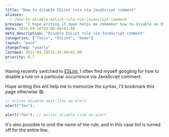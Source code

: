 ```yaml
---
title: "How to disable ESLint rule via JavaScript comment"
aliases:
  - /how-to-disable-eslint-rule-via-javascript-comment
preview: "I hope writing it down helps me remember how to disable an ESLint rule via comment."
date: 2016-09-16T09:00:00+01:00
meta_description: "Disable ESLint rule via JavaScript comment"
categories: ["Tools", "ESLint", "memo"]
layout: "post"
changefreq: "yearly"
lastmod: 2021-04-26T21:10:00+01:00
priority: 0.7
---
```


Having recently switched to [ESLint](http://eslint.org/), I often find myself googling
for how to disable a rule on a particular occurrence via JavaScript comment.

Hope writing this will help me to memorize the syntax, I'll bookmark this page otherwise 😅.

```js
// eslint-disable-next-line no-alert
alert("foo");

alert("foo"); // eslint-disable-line no-alert
```

It's also possible to omit the name of the rule, and in this case lint is turned off for
the entire line.

